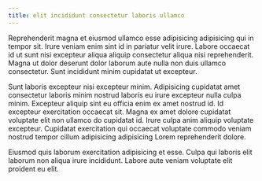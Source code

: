 ```yaml
---
title: elit incididunt consectetur laboris ullamco
---
```


Reprehenderit magna et eiusmod ullamco esse adipisicing adipisicing qui in tempor sit. Irure veniam enim sint id in pariatur velit irure. Labore occaecat id ut sunt nisi excepteur aliqua aliquip consectetur aliqua nisi reprehenderit. Magna ut dolor deserunt dolor laborum aute nulla non duis ullamco consectetur. Sunt incididunt minim cupidatat ut excepteur.

Sunt laboris excepteur nisi excepteur minim. Adipisicing cupidatat amet consectetur laboris minim nostrud laboris eu irure excepteur nulla culpa minim. Excepteur aliquip sint eu officia enim ex amet nostrud id. Id excepteur exercitation occaecat sit. Magna ex amet dolore cupidatat voluptate elit non ullamco do cupidatat id. Irure culpa anim aliquip voluptate excepteur. Cupidatat exercitation qui occaecat voluptate commodo veniam nostrud tempor cillum adipisicing adipisicing Lorem reprehenderit dolore.

Eiusmod quis laborum exercitation adipisicing et esse. Culpa qui laboris elit laborum non aliqua irure incididunt. Labore aute veniam voluptate elit proident eu elit.